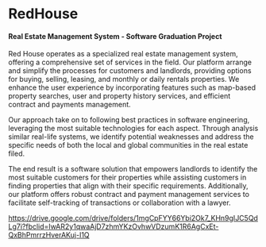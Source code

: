 # RedHouse
#### Real Estate Management System - Software Graduation Project


Red House operates as a specialized real estate management system, offering a
comprehensive set of services in the field. Our platform arrange and simplify the processes for
customers and landlords, providing options for buying, selling, leasing, and monthly or daily
rentals properties. We enhance the user experience by incorporating features such as map-based
property searches, user and property history services, and efficient contract and payments management.

Our approach take on to following best practices in software engineering, leveraging the most
suitable technologies for each aspect. Through analysis similar real-life systems, we identify
potential weaknesses and address the specific needs of both the local and global communities
in the real estate filed.

The end result is a software solution that empowers landlords to identify the most suitable
customers for their properties while assisting customers in finding properties that align with
their specific requirements. Additionally, our platform offers robust contract and payment
management services to facilitate self-tracking of transactions or collaboration with a lawyer.

https://drive.google.com/drive/folders/1mgCpFYY66Ybi2Ok7_KHn9gIJC5QdLg7i?fbclid=IwAR2y1qwaAjD7zhmYKzOvhwVDzumK1R6AgCxEt-QxBhPmrrzHverAKuj-I1Q
